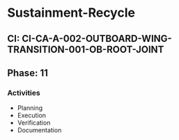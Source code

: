 # Sustainment-Recycle

## CI: CI-CA-A-002-OUTBOARD-WING-TRANSITION-001-OB-ROOT-JOINT
## Phase: 11

### Activities
- Planning
- Execution
- Verification
- Documentation
